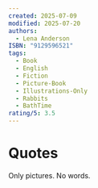 ```yaml
---
created: 2025-07-09
modified: 2025-07-20
authors:
  - Lena Anderson
ISBN: "9129596521"
tags:
  - Book
  - English
  - Fiction
  - Picture-Book
  - Illustrations-Only
  - Rabbits
  - BathTime
rating/5: 3.5
---
```


# Quotes

Only pictures. No words.

